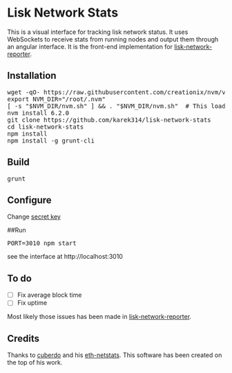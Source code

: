 Lisk Network Stats
============
This is a visual interface for tracking lisk network status. It uses WebSockets to receive stats from running nodes and output them through an angular interface. It is the front-end implementation for [lisk-network-reporter](https://github.com/karek314/lisk-network-reporter).


## Installation
<pre>
wget -qO- https://raw.githubusercontent.com/creationix/nvm/v0.32.1/install.sh | bash
export NVM_DIR="/root/.nvm"
[ -s "$NVM_DIR/nvm.sh" ] && . "$NVM_DIR/nvm.sh"  # This loads nvm
nvm install 6.2.0
git clone https://github.com/karek314/lisk-network-stats
cd lisk-network-stats
npm install
npm install -g grunt-cli
</pre>

## Build
<pre>
grunt
</pre>

## Configure
Change [secret key](https://github.com/karek314/lisk-network-stats/blob/ebe44d877eada5494fb0ad0cf594a33080a46599/app.js#L7)

##Run
<pre>
PORT=3010 npm start
</pre>

see the interface at http://localhost:3010

## To do
- [ ] Fix average block time
- [ ] Fix uptime

Most likely those issues has been made in [lisk-network-reporter](https://github.com/karek314/lisk-network-reporter).

## Credits
Thanks to [cuberdo](https://github.com/cubedro/) and his [eth-netstats](https://github.com/cubedro/eth-netstats). This software has been created on the top of his work.
